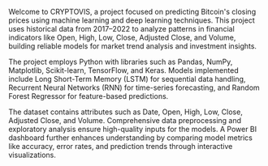 
Welcome to CRYPTOVIS, a project focused on predicting Bitcoin's closing prices using machine learning and deep learning techniques. This project uses historical data from 2017–2022 to analyze patterns in financial indicators like Open, High, Low, Close, Adjusted Close, and Volume, building reliable models for market trend analysis and investment insights.

The project employs Python with libraries such as Pandas, NumPy, Matplotlib, Scikit-learn, TensorFlow, and Keras. Models implemented include Long Short-Term Memory (LSTM) for sequential data handling, Recurrent Neural Networks (RNN) for time-series forecasting, and Random Forest Regressor for feature-based predictions.

The dataset contains attributes such as Date, Open, High, Low, Close, Adjusted Close, and Volume. Comprehensive data preprocessing and exploratory analysis ensure high-quality inputs for the models. A Power BI dashboard further enhances understanding by comparing model metrics like accuracy, error rates, and prediction trends through interactive visualizations.
